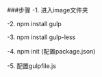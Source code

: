 ###步骤
-1. 进入image文件夹

-2. npm install gulp

-3. npm install gulp-less

-4. npm init (配置package.json)

-5. 配置gulpfile.js
